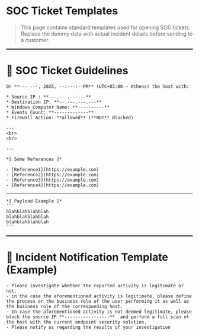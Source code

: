 # SOC Ticket Templates

> This page contains standard templates used for opening SOC tickets.  
> Replace the dummy data with actual incident details before sending to a customer.

<hr style="border-top: 3px double #bbb;">

# 📝 SOC Ticket Guidelines 

```
On **--- ---, 2025, --:---:--PM** (UTC+03:00 — Athens) the host with:

* Source IP : **---.---.---.--** 
* Destination IP: **--.---.---.---**
* Windows Computer Name: **----------**
* Events Count: **-------------**
* Firewall Action: **allowed** (**NOT** Blocked)

---
<br>
<br>

---

*[ Some References ]*

- [Reference1](https://example.com)
- [Reference2](https://example.com)
- [Reference3](https://example.com)
- [Reference4](https://example.com)

```


---

````
*[ Payload Example ]*
```
blahblahblahblah  
blahblahblahblah  
blahblahblahblah  
```
````




<hr style="border-top: 3px double #bbb;">

# 📝 Incident Notification Template (Example)
```
- Please investigate whether the reported activity is legitimate or not.
- in the case the aforementioned activity is legitimate, please define the process or the business role of the user performing it as well as the business role of the corresponding host.
- In case the aforementioned activity is not deemed legitimate, please block the source IP **-----------------**  and perform a full scan of the host with the current endpoint security solution.
- Please notify us regarding the results of your investigation

```

